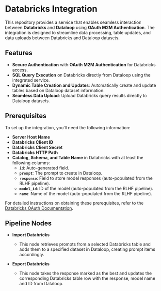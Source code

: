 # Databricks Integration

This repository provides a service that enables seamless interaction between **Databricks** and **Dataloop** using **OAuth M2M Authentication**. The integration is designed to streamline data processing, table updates, and data uploads between Databricks and Dataloop datasets.

## Features

- **Secure Authentication** with **OAuth M2M Authentication** for Databricks access.
- **SQL Query Execution** on Databricks directly from Dataloop using the integrated service.
- **Dynamic Table Creation and Updates**: Automatically create and update tables based on Dataloop dataset information.
- **Seamless Data Upload**: Upload Databricks query results directly to Dataloop datasets.

## Prerequisites

To set up the integration, you'll need the following information:

- **Server Host Name**
- **Databricks Client ID**
- **Databricks Client Secret**
- **Databricks HTTP Path**
- **Catalog, Schema, and Table Name** in Databricks with at least the following columns:
  - **`id`**: Auto-generated field.
  - **`prompt`**: The prompt to create in Dataloop.
  - **`response`**: Field to store model responses (auto-populated from the RLHF pipeline).
  - **`model_id`**: ID of the model (auto-populated from the RLHF pipeline).
  - **`name`**: Name of the model (auto-populated from the RLHF pipeline).

For detailed instructions on obtaining these prerequisites, refer to the [Databricks OAuth Documentation](https://docs.databricks.com/en/dev-tools/authentication-oauth.html).

## Pipeline Nodes

- **Import Databricks**

  - This node retrieves prompts from a selected Databricks table and adds them to a specified dataset in Dataloop, creating prompt items accordingly.

- **Export Databricks**
  - This node takes the response marked as the best and updates the corresponding Databricks table row with the response, model name and ID from Dataloop.
